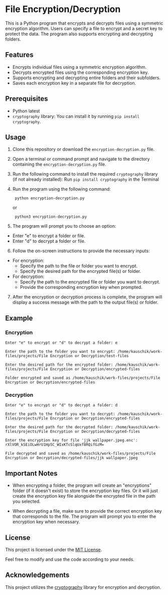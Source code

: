 # File Encryption/Decryption

This is a Python program that encrypts and decrypts files using a symmetric encryption algorithm. Users can specify a file to encrypt and a secret key to protect the data. The program also supports encrypting and decrypting folders.

## Features

- Encrypts individual files using a symmetric encryption algorithm.
- Decrypts encrypted files using the corresponding encryption key.
- Supports encrypting and decrypting entire folders and their subfolders.
- Saves each encryption key in a separate file for decryption.

## Prerequisites

- Python latest
- `cryptography` library: You can install it by running `pip install cryptography`.

## Usage

1. Clone this repository or download the `encryption-decryption.py` file.

2. Open a terminal or command prompt and navigate to the directory containing the `encryption-decryption.py` file.

3. Run the following command to install the required `cryptography` library (if not already installed):
    Run `pip install cryptography` in the Terminal

4. Run the program using the following command:
 
        python encryption-decryption.py
    or 

        python3 encryption-decryption.py 


5. The program will prompt you to choose an option:
- Enter "e" to encrypt a folder or file.
- Enter "d" to decrypt a folder or file.

6. Follow the on-screen instructions to provide the necessary inputs:
- For encryption:
  - Specify the path to the file or folder you want to encrypt.
  - Specify the desired path for the encrypted file(s) or folder.
- For decryption:
  - Specify the path to the encrypted file or folder you want to decrypt.
  - Provide the corresponding encryption key when prompted.

7. After the encryption or decryption process is complete, the program will display a success message with the path to the output file(s) or folder.


## Example

### Encryption
    
    Enter "e" to encrypt or "d" to decrypt a folder: e
    
    Enter the path to the folder you want to encrypt: /home/kauschik/work-files/projects/File Encryption or Decryption/test-files
    
    Enter the desired path for the encrypted folder: /home/kauschik/work-files/projects/File Encryption or Decryption/encrypted-files
    
    Folder encrypted and saved as /home/kauschik/work-files/projects/File Encryption or Decryption/encrypted-files


### Decryption

    Enter "e" to encrypt or "d" to decrypt a folder: d
    
    Enter the path to the folder you want to decrypt: /home/kauschik/work-files/projects/File Encryption or Decryption/encrypted-files
    
    Enter the desired path for the decrypted folder: /home/kauschik/work-files/projects/File Encryption or Decryption/decrypted-files
    
    Enter the encryption key for file 'jjk wallpaper.jpeg.enc': rXlVOR_kSEiOLwHrU1Hp5C_WIxKTcSlqUxf8RQifGzM=
    
    File decrypted and saved as /home/kauschik/work-files/projects/File Encryption or Decryption/decrypted-files/jjk wallpaper.jpeg
## Important Notes

- When encrypting a folder, the program will create an "encryptions" folder (if it doesn't exist) to store the encryption key files. Or it will just create the encryption key file alongside the encrypted file in the path you selected.

- When decrypting a file, make sure to provide the correct encryption key that corresponds to the file. The program will prompt you to enter the encryption key when necessary.

## License

This project is licensed under the [MIT License](LICENSE).

Feel free to modify and use the code according to your needs.

## Acknowledgements

This project utilizes the [cryptography](https://cryptography.io) library for encryption and decryption.
